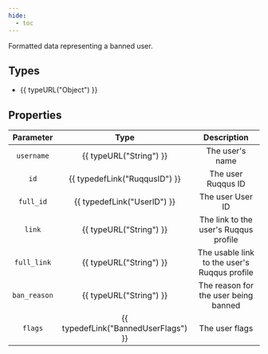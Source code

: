 ```yaml
---
hide:
  - toc
---
```


Formatted data representing a banned user.

## Types

- {{ typeURL("Object") }}

## Properties

| Parameter     | Type                                  | Description                                                  |
|:-------------:|:-------------------------------------:|:------------------------------------------------------------:|
| `username`    | {{ typeURL("String") }}               | The user's name                                              |
| `id`          | {{ typedefLink("RuqqusID") }}         | The user Ruqqus ID                                           |
| `full_id`     | {{ typedefLink("UserID") }}           | The user User ID                                             |
| `link`        | {{ typeURL("String") }}               | The link to the user's Ruqqus profile                        |
| `full_link`   | {{ typeURL("String") }}               | The usable link to the user's Ruqqus profile                 |
| `ban_reason`  | {{ typeURL("String") }}               | The reason for the user being banned                         |
| `flags`       | {{ typedefLink("BannedUserFlags") }}  | The user flags                                               |